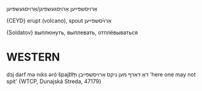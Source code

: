אַרויסשפּײַען
אַרויסגעשפּיגן/אַרויסגעשפּיִען

{CEYD}
erupt (volcano), spout אַרוי֜סשפּײַען

{Soldatov}
выплюнуть, выплевать, отплёвываться

WESTERN
========

dɔj darf mə nɩks əróˑšpajb͡m̩ דאָ דאַרף מען ניקס אַרויסשפּײַבן 'here one may not spit' {WTCP, Dunajská Streda, 47179}